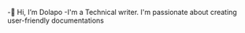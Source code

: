 -👋 Hi, I’m Dolapo
-I'm a Technical writer. I'm passionate about creating user-friendly documentations  

<!---
Dollypee25/Dollypee25 is a ✨ special ✨ repository because its `README.md` (this file) appears on your GitHub profile.
You can click the Preview link to take a look at your changes.
--->

